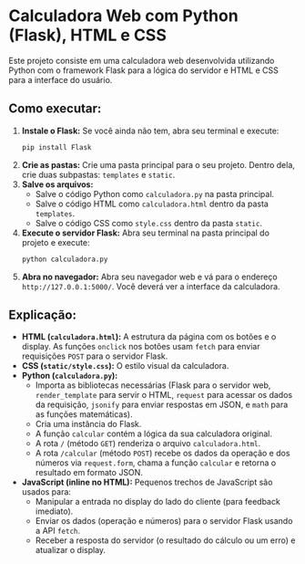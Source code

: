 # Calculadora Web com Python (Flask), HTML e CSS

Este projeto consiste em uma calculadora web desenvolvida utilizando Python com o framework Flask para a lógica do servidor e HTML e CSS para a interface do usuário.

## Como executar:

1.  **Instale o Flask:** Se você ainda não tem, abra seu terminal e execute:
    ```bash
    pip install Flask
    ```
2.  **Crie as pastas:** Crie uma pasta principal para o seu projeto. Dentro dela, crie duas subpastas: `templates` e `static`.
3.  **Salve os arquivos:**
    * Salve o código Python como `calculadora.py` na pasta principal.
    * Salve o código HTML como `calculadora.html` dentro da pasta `templates`.
    * Salve o código CSS como `style.css` dentro da pasta `static`.
4.  **Execute o servidor Flask:** Abra seu terminal na pasta principal do projeto e execute:
    ```bash
    python calculadora.py
    ```
5.  **Abra no navegador:** Abra seu navegador web e vá para o endereço `http://127.0.0.1:5000/`. Você deverá ver a interface da calculadora.

## Explicação:

* **HTML (`calculadora.html`):** A estrutura da página com os botões e o display. As funções `onclick` nos botões usam `fetch` para enviar requisições `POST` para o servidor Flask.
* **CSS (`static/style.css`):** O estilo visual da calculadora.
* **Python (`calculadora.py`):**
    * Importa as bibliotecas necessárias (Flask para o servidor web, `render_template` para servir o HTML, `request` para acessar os dados da requisição, `jsonify` para enviar respostas em JSON, e `math` para as funções matemáticas).
    * Cria uma instância do Flask.
    * A função `calcular` contém a lógica da sua calculadora original.
    * A rota `/` (método `GET`) renderiza o arquivo `calculadora.html`.
    * A rota `/calcular` (método `POST`) recebe os dados da operação e dos números via `request.form`, chama a função `calcular` e retorna o resultado em formato JSON.
* **JavaScript (inline no HTML):** Pequenos trechos de JavaScript são usados para:
    * Manipular a entrada no display do lado do cliente (para feedback imediato).
    * Enviar os dados (operação e números) para o servidor Flask usando a API `fetch`.
    * Receber a resposta do servidor (o resultado do cálculo ou um erro) e atualizar o display.